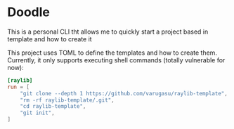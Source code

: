 # Doodle

This is a personal CLI tht allows me to quickly start a project based in template and how to create it

This project uses TOML to define the templates and how to create them. Currently, it only supports executing shell commands (totally vulnerable for now):

```toml
[raylib]
run = [
    "git clone --depth 1 https://github.com/varugasu/raylib-template",
    "rm -rf raylib-template/.git",
    "cd raylib-template",
    "git init",
]
```
